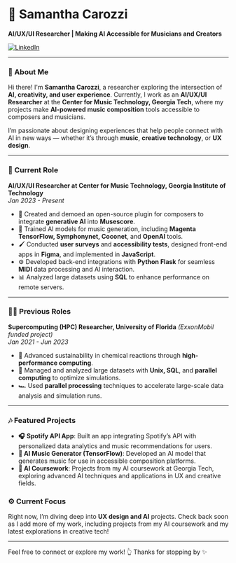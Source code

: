 # 🌌 Samantha Carozzi

**AI/UX/UI Researcher | Making AI Accessible for Musicians and Creators**

[![LinkedIn](https://img.shields.io/badge/LinkedIn-0077B5?style=for-the-badge&logo=Linkedin&logoColor=white)](https://www.linkedin.com/in/samantha-carozzi-904976245/)

---

### 🌟 About Me

Hi there! I'm **Samantha Carozzi**, a researcher exploring the intersection of **AI, creativity, and user experience**. Currently, I work as an **AI/UX/UI Researcher** at the **Center for Music Technology, Georgia Tech**, where my projects make **AI-powered music composition** tools accessible to composers and musicians.

I’m passionate about designing experiences that help people connect with AI in new ways — whether it’s through **music**, **creative technology**, or **UX design**.

---

### 🚀 Current Role

**AI/UX/UI Researcher at Center for Music Technology, Georgia Institute of Technology**  
*Jan 2023 - Present*

- 🎹 Created and demoed an open-source plugin for composers to integrate **generative AI** into **Musescore**.
- 🧠 Trained AI models for music generation, including **Magenta TensorFlow, Symphonynet, Coconet**, and **OpenAI** tools.
- 🖌️ Conducted **user surveys** and **accessibility tests**, designed front-end apps in **Figma**, and implemented in **JavaScript**.
- ⚙️ Developed back-end integrations with **Python Flask** for seamless **MIDI** data processing and AI interaction.
- 📊 Analyzed large datasets using **SQL** to enhance performance on remote servers.

---

### 🧑‍💻 Previous Roles

**Supercomputing (HPC) Researcher, University of Florida** *(ExxonMobil funded project)*  
*Jan 2021 - Jun 2023*

- 🌱 Advanced sustainability in chemical reactions through **high-performance computing**.
- 🔧 Managed and analyzed large datasets with **Unix, SQL**, and **parallel computing** to optimize simulations.
- 🏎️ Used **parallel processing** techniques to accelerate large-scale data analysis and simulation runs.

---

### 🎶 Featured Projects

- **🎧 Spotify API App**: Built an app integrating Spotify’s API with personalized data analytics and music recommendations for users.
- **🎹 AI Music Generator (TensorFlow)**: Developed an AI model that generates music for use in accessible composition platforms.
- **🤖 AI Coursework**: Projects from my AI coursework at Georgia Tech, exploring advanced AI techniques and applications in UX and creative fields.

### ⚙️ Current Focus

Right now, I’m diving deep into **UX design and AI** projects. Check back soon as I add more of my work, including projects from my AI coursework and my latest explorations in creative tech!

---

Feel free to connect or explore my work! 👆 Thanks for stopping by ✨
